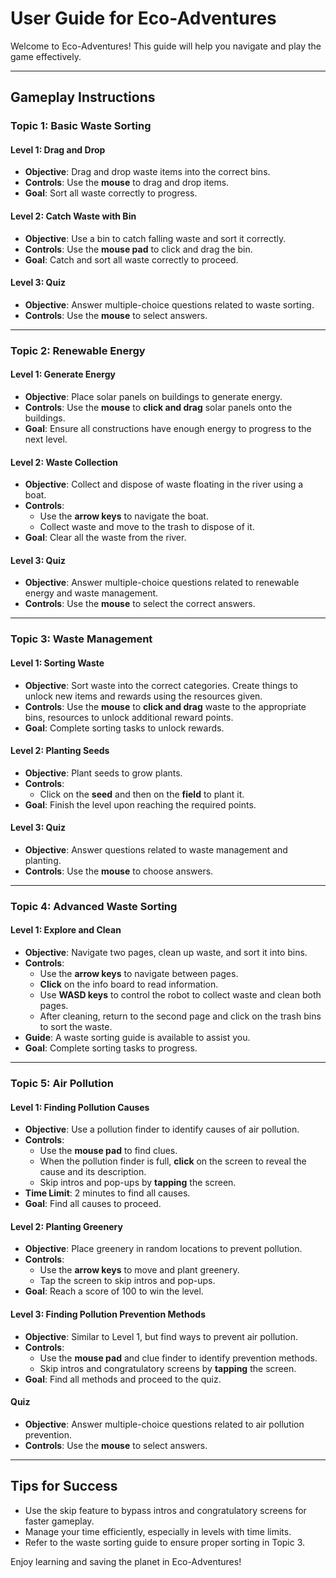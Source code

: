 # User Guide for Eco-Adventures

Welcome to Eco-Adventures! This guide will help you navigate and play the game effectively.

---

## Gameplay Instructions

### Topic 1: Basic Waste Sorting
#### Level 1: Drag and Drop
- **Objective**: Drag and drop waste items into the correct bins.
- **Controls**: Use the **mouse** to drag and drop items.
- **Goal**: Sort all waste correctly to progress.

#### Level 2: Catch Waste with Bin
- **Objective**: Use a bin to catch falling waste and sort it correctly.
- **Controls**: Use the **mouse pad** to click and drag the bin.
- **Goal**: Catch and sort all waste correctly to proceed.

#### Level 3: Quiz
- **Objective**: Answer multiple-choice questions related to waste sorting.
- **Controls**: Use the **mouse** to select answers.

---

### Topic 2: Renewable Energy
#### Level 1: Generate Energy
- **Objective**: Place solar panels on buildings to generate energy.
- **Controls**: Use the **mouse** to **click and drag** solar panels onto the buildings.
- **Goal**: Ensure all constructions have enough energy to progress to the next level.

#### Level 2: Waste Collection
- **Objective**: Collect and dispose of waste floating in the river using a boat.
- **Controls**:
  - Use the **arrow keys** to navigate the boat.
  - Collect waste and move to the trash to dispose of it.
- **Goal**: Clear all the waste from the river.

#### Level 3: Quiz
- **Objective**: Answer multiple-choice questions related to renewable energy and waste management.
- **Controls**: Use the **mouse** to select the correct answers.

---

### Topic 3: Waste Management
#### Level 1: Sorting Waste
- **Objective**: Sort waste into the correct categories. Create things to unlock new items and rewards using the resources given.
- **Controls**: Use the **mouse** to **click and drag** waste to the appropriate bins, resources to unlock additional reward points.
- **Goal**: Complete sorting tasks to unlock rewards.

#### Level 2: Planting Seeds
- **Objective**: Plant seeds to grow plants.
- **Controls**:
  - Click on the **seed** and then on the **field** to plant it.
- **Goal**: Finish the level upon reaching the required points.

#### Level 3: Quiz
- **Objective**: Answer questions related to waste management and planting.
- **Controls**: Use the **mouse** to choose answers.

---

### Topic 4: Advanced Waste Sorting
#### Level 1: Explore and Clean
- **Objective**: Navigate two pages, clean up waste, and sort it into bins.
- **Controls**:
  - Use the **arrow keys** to navigate between pages.
  - **Click** on the info board to read information.
  - Use **WASD keys** to control the robot to collect waste and clean both pages.
  - After cleaning, return to the second page and click on the trash bins to sort the waste.
- **Guide**: A waste sorting guide is available to assist you.
- **Goal**: Complete sorting tasks to progress.

---

### Topic 5: Air Pollution
#### Level 1: Finding Pollution Causes
- **Objective**: Use a pollution finder to identify causes of air pollution.
- **Controls**:
  - Use the **mouse pad** to find clues.
  - When the pollution finder is full, **click** on the screen to reveal the cause and its description.
  - Skip intros and pop-ups by **tapping** the screen.
- **Time Limit**: 2 minutes to find all causes.
- **Goal**: Find all causes to proceed.

#### Level 2: Planting Greenery
- **Objective**: Place greenery in random locations to prevent pollution.
- **Controls**:
  - Use the **arrow keys** to move and plant greenery.
  - Tap the screen to skip intros and pop-ups.
- **Goal**: Reach a score of 100 to win the level.

#### Level 3: Finding Pollution Prevention Methods
- **Objective**: Similar to Level 1, but find ways to prevent air pollution.
- **Controls**: 
  - Use the **mouse pad** and clue finder to identify prevention methods.
  - Skip intros and congratulatory screens by **tapping** the screen.
- **Goal**: Find all methods and proceed to the quiz.

#### Quiz
- **Objective**: Answer multiple-choice questions related to air pollution prevention.
- **Controls**: Use the **mouse** to select answers.

---

## Tips for Success
- Use the skip feature to bypass intros and congratulatory screens for faster gameplay.
- Manage your time efficiently, especially in levels with time limits.
- Refer to the waste sorting guide to ensure proper sorting in Topic 3.

Enjoy learning and saving the planet in Eco-Adventures!
